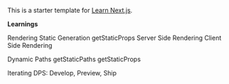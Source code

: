 This is a starter template for [Learn Next.js](https://nextjs.org/learn).


**Learnings**

Rendering
  Static Generation
    getStaticProps
  Server Side Rendering
  Client Side Rendering
 
Dynamic Paths
  getStaticPaths
  getStaticProps
  
Iterating
  DPS: Develop, Preview, Ship

